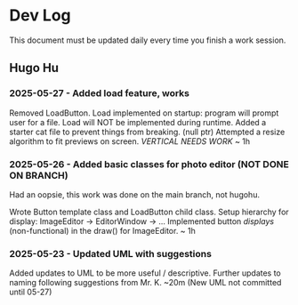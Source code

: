 # Dev Log

This document must be updated daily every time you finish a work session.

## Hugo Hu

### 2025-05-27 - Added load feature, works

Removed LoadButton. Load implemented on startup: program will prompt user for a file. Load will NOT be
implemented during runtime.
Added a starter cat file to prevent things from breaking. (null ptr)
Attempted a resize algorithm to fit previews on screen. *VERTICAL NEEDS WORK*
~ 1h

### 2025-05-26 - Added basic classes for photo editor (NOT DONE ON BRANCH)

Had an oopsie, this work was done on the main branch, not hugohu.

Wrote Button template class and LoadButton child class. Setup hierarchy for display:
ImageEditor -> EditorWindow -> ...
Implemented button *displays* (non-functional) in the draw() for ImageEditor.
~ 1h

### 2025-05-23 - Updated UML with suggestions

Added updates to UML to be more useful / descriptive. Further updates to naming following suggestions from
Mr. K. ~20m
(New UML not committed until 05-27)
